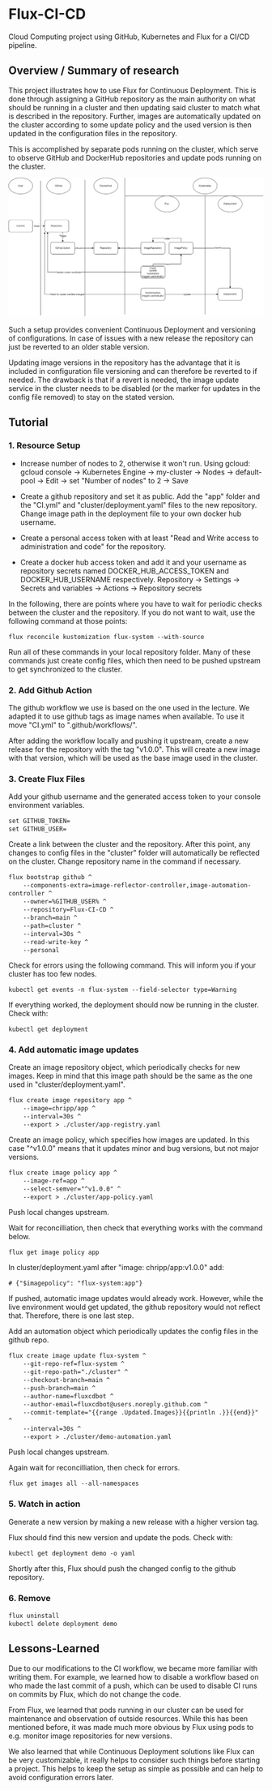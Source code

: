 # Flux-CI-CD
Cloud Computing project using GitHub, Kubernetes and Flux for a CI/CD pipeline.

## Overview / Summary of research

This project illustrates how to use Flux for Continuous Deployment. This is done through assigning a GitHub repository as the main authority on what should be running in a cluster and then updating said cluster to match what is described in the repository. Further, images are automatically updated on the cluster according to some update policy and the used version is then updated in the configuration files in the repository.

This is accomplished by separate pods running on the cluster, which serve to observe GitHub and DockerHub repositories and update pods running on the cluster.

![Actor Diagram](assets/project_diagram-2.png)

Such a setup provides convenient Continuous Deployment and versioning of configurations. In case of issues with a new release the repository can just be reverted to an older stable version.

Updating image versions in the repository has the advantage that it is included in configuration file versioning and can therefore be reverted to if needed. The drawback is that if a revert is needed, the image update service in the cluster needs to be disabled (or the marker for updates in the config file removed) to stay on the stated version.

## Tutorial

### 1. Resource Setup

- Increase number of nodes to 2, otherwise it won't run. Using gcloud: gcloud console -> Kubernetes Engine -> my-cluster -> Nodes -> default-pool -> Edit -> set "Number of nodes" to 2 -> Save

- Create a github repository and set it as public. Add the "app" folder and the "CI.yml" and "cluster/deployment.yaml" files to the new repository. Change image path in the deployment file to your own docker hub username.

- Create a personal access token with at least "Read and Write access to administration and code" for the repository.

- Create a docker hub access token and add it and your username as repository secrets named DOCKER_HUB_ACCESS_TOKEN and DOCKER_HUB_USERNAME respectively. Repository -> Settings -> Secrets and variables -> Actions -> Repository secrets

In the following, there are points where you have to wait for periodic checks between the cluster and the repository. If you do not want to wait, use the following command at those points:

```
flux reconcile kustomization flux-system --with-source
```

Run all of these commands in your local repository folder. Many of these commands just create config files, which then need to be pushed upstream to get synchronized to the cluster.

### 2. Add Github Action

The github workflow we use is based on the one used in the lecture. We adapted it to use github tags as image names when available. To use it move "CI.yml" to ".github/workflows/".

After adding the workflow locally and pushing it upstream, create a new release for the repository with the tag "v1.0.0". This will create a new image with that version, which will be used as the base image used in the cluster.

### 3. Create Flux Files

Add your github username and the generated access token to your console environment variables.

```
set GITHUB_TOKEN=
set GITHUB_USER=
```

Create a link between the cluster and the repository. After this point, any changes to config files in the "cluster" folder will automatically be reflected on the cluster. Change repository name in the command if necessary.

```
flux bootstrap github ^
    --components-extra=image-reflector-controller,image-automation-controller ^
    --owner=%GITHUB_USER% ^
    --repository=Flux-CI-CD ^
    --branch=main ^
    --path=cluster ^
    --interval=30s ^
    --read-write-key ^
    --personal
```

Check for errors using the following command. This will inform you if your cluster has too few nodes.

```
kubectl get events -n flux-system --field-selector type=Warning
```

If everything worked, the deployment should now be running in the cluster. Check with:

```
kubectl get deployment
```

### 4. Add automatic image updates

Create an image repository object, which periodically checks for new images. Keep in mind that this image path should be the same as the one used in "cluster/deployment.yaml".

```
flux create image repository app ^
    --image=chripp/app ^
    --interval=30s ^
    --export > ./cluster/app-registry.yaml
```

Create an image policy, which specifies how images are updated. In this case "^v1.0.0" means that it updates minor and bug versions, but not major versions.

```
flux create image policy app ^
    --image-ref=app ^
    --select-semver="^v1.0.0" ^
    --export > ./cluster/app-policy.yaml
```

Push local changes upstream.

Wait for reconcilliation, then check that everything works with the command below.

```
flux get image policy app
```

In cluster/deployment.yaml after "image: chripp/app:v1.0.0" add:
```
# {"$imagepolicy": "flux-system:app"}
```

If pushed, automatic image updates would already work. However, while the live environment would get updated, the github repository would not reflect that. Therefore, there is one last step.

Add an automation object which periodically updates the config files in the github repo.

```
flux create image update flux-system ^
    --git-repo-ref=flux-system ^
    --git-repo-path="./cluster" ^
    --checkout-branch=main ^
    --push-branch=main ^
    --author-name=fluxcdbot ^
    --author-email=fluxcdbot@users.noreply.github.com ^
    --commit-template="{{range .Updated.Images}}{{println .}}{{end}}" ^
    --interval=30s ^
    --export > ./cluster/demo-automation.yaml
```

Push local changes upstream.

Again wait for reconcilliation, then check for errors.

```
flux get images all --all-namespaces
```

### 5. Watch in action

Generate a new version by making a new release with a higher version tag.

Flux should find this new version and update the pods. Check with:

```
kubectl get deployment demo -o yaml
```

Shortly after this, Flux should push the changed config to the github repository.

### 6. Remove

```
flux uninstall
kubectl delete deployment demo
```

## Lessons-Learned

Due to our modifications to the CI workflow, we became more familiar with writing them. For example, we learned how to disable a workflow based on who made the last commit of a push, which can be used to disable CI runs on commits by Flux, which do not change the code.

From Flux, we learned that pods running in our cluster can be used for maintenance and observation of outside resources. While this has been mentioned before, it was made much more obvious by Flux using pods to e.g. monitor image repositories for new versions.

We also learned that while Continuous Deployment solutions like Flux can be very customizable, it really helps to consider such things before starting a project. This helps to keep the setup as simple as possible and can help to avoid configuration errors later.